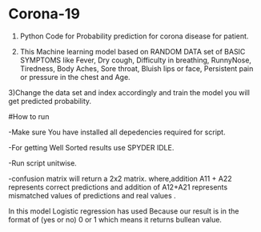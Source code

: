 # Corona-19
1) Python Code for Probability prediction for corona disease for patient.  

2) This Machine learning model based on RANDOM DATA set of BASIC SYMPTOMS like Fever, 	Dry cough,	Difficulty in breathing, RunnyNose,	Tiredness,	Body Aches,	Sore throat,	Bluish lips or face,	Persistent pain or pressure in the chest and Age.

3)Change the data set and index accordingly and train the model you will get predicted probability.

#How to run

-Make sure You have installed all depedencies required for script.

-For getting Well Sorted results use SPYDER IDLE.

-Run script unitwise. 

-confusion matrix will return a 2x2 matrix. where,addition A11 + A22 represents correct predictions and addition of A12+A21 represents mismatched values of predictions and real values . 


In this model Logistic regression has used Because our result is in the format of (yes or no) 0 or 1 which means it returns bullean value. 
